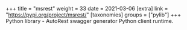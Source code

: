 +++
title = "msrest"
weight = 33
date = 2021-03-06
[extra]
link = "https://pypi.org/project/msrest/"
[taxonomies]
groups = ["pylib"]
+++
Python library - AutoRest swagger generator Python client runtime.

